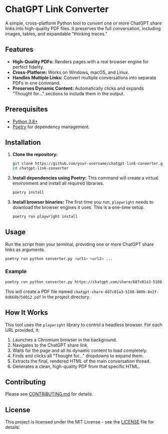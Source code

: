 
# ChatGPT Link Converter

A simple, cross-platform Python tool to convert one or more ChatGPT share links into high-quality PDF files. It preserves the full conversation, including images, tables, and expandable "thinking traces."

## Features

- **High-Quality PDFs:** Renders pages with a real browser engine for perfect fidelity.
- **Cross-Platform:** Works on Windows, macOS, and Linux.
- **Handles Multiple Links:** Convert multiple conversations into separate PDFs in one command.
- **Preserves Dynamic Content:** Automatically clicks and expands "Thought for..." sections to include them in the output.

## Prerequisites

- [Python 3.8+](https://www.python.org/downloads/)
- [Poetry](https://python-poetry.org/docs/#installation) for dependency management.

## Installation

1.  **Clone the repository:**
    ```bash
    git clone https://github.com/your-username/chatgpt-link-converter.git
    cd chatgpt-link-converter
    ```

2.  **Install dependencies using Poetry:**
    This command will create a virtual environment and install all required libraries.
    ```bash
    poetry install
    ```

3.  **Install browser binaries:**
    The first time you run, `playwright` needs to download the browser engines it uses. This is a one-time setup.
    ```bash
    poetry run playwright install
    ```

## Usage

Run the script from your terminal, providing one or more ChatGPT share links as arguments.

```bash
poetry run python converter.py <url1> <url2> ...
```

### Example

```bash
poetry run python converter.py https://chatgpt.com/share/687c01a3-5108-800b-8e2f-0d660b756012
```

This will create a PDF file named `chatgpt-share-687c01a3-5108-800b-8e2f-0d660b756012.pdf` in the project directory.

## How It Works

This tool uses the `playwright` library to control a headless browser. For each URL provided, it:

1.  Launches a Chromium browser in the background.
2.  Navigates to the ChatGPT share link.
3.  Waits for the page and all its dynamic content to load completely.
4.  Finds and clicks all "Thought for..." dropdowns to expand them.
5.  Extracts the final, rendered HTML of the main conversation thread.
6.  Generates a clean, high-quality PDF from that specific HTML.

## Contributing

Please see [CONTRIBUTING.md](CONTRIBUTING.md) for details.

## License

This project is licensed under the MIT License - see the [LICENSE](LICENSE) file for details.
